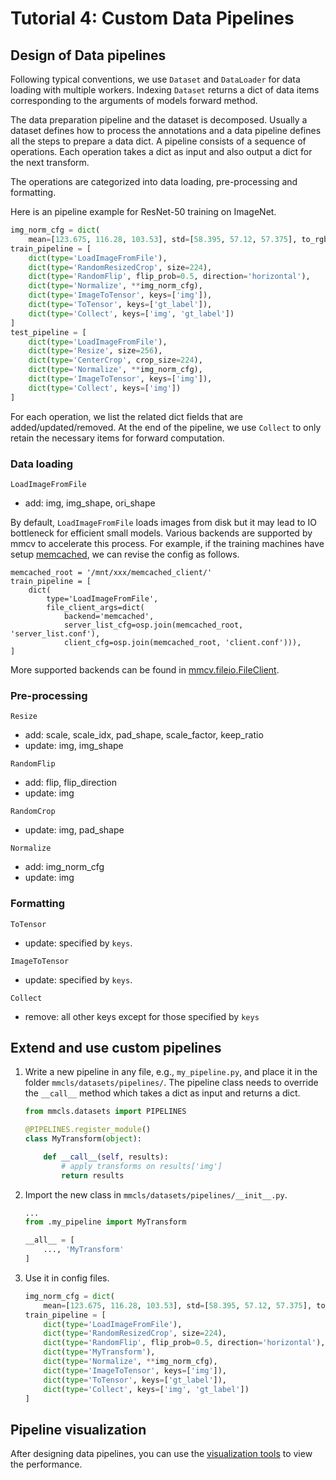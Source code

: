 # Tutorial 4: Custom Data Pipelines

## Design of Data pipelines

Following typical conventions, we use `Dataset` and `DataLoader` for data loading
with multiple workers. Indexing `Dataset` returns a dict of data items corresponding to
the arguments of models forward method.

The data preparation pipeline and the dataset is decomposed. Usually a dataset
defines how to process the annotations and a data pipeline defines all the steps to prepare a data dict.
A pipeline consists of a sequence of operations. Each operation takes a dict as input and also output a dict for the next transform.

The operations are categorized into data loading, pre-processing and formatting.

Here is an pipeline example for ResNet-50 training on ImageNet.

```python
img_norm_cfg = dict(
    mean=[123.675, 116.28, 103.53], std=[58.395, 57.12, 57.375], to_rgb=True)
train_pipeline = [
    dict(type='LoadImageFromFile'),
    dict(type='RandomResizedCrop', size=224),
    dict(type='RandomFlip', flip_prob=0.5, direction='horizontal'),
    dict(type='Normalize', **img_norm_cfg),
    dict(type='ImageToTensor', keys=['img']),
    dict(type='ToTensor', keys=['gt_label']),
    dict(type='Collect', keys=['img', 'gt_label'])
]
test_pipeline = [
    dict(type='LoadImageFromFile'),
    dict(type='Resize', size=256),
    dict(type='CenterCrop', crop_size=224),
    dict(type='Normalize', **img_norm_cfg),
    dict(type='ImageToTensor', keys=['img']),
    dict(type='Collect', keys=['img'])
]
```

For each operation, we list the related dict fields that are added/updated/removed.
At the end of the pipeline, we use `Collect` to only retain the necessary items for forward computation.

### Data loading

`LoadImageFromFile`

- add: img, img_shape, ori_shape

By default, `LoadImageFromFile` loads images from disk but it may lead to IO bottleneck for efficient small models.
Various backends are supported by mmcv to accelerate this process. For example, if the training machines have setup
[memcached](https://memcached.org/), we can revise the config as follows.

```
memcached_root = '/mnt/xxx/memcached_client/'
train_pipeline = [
    dict(
        type='LoadImageFromFile',
        file_client_args=dict(
            backend='memcached',
            server_list_cfg=osp.join(memcached_root, 'server_list.conf'),
            client_cfg=osp.join(memcached_root, 'client.conf'))),
]
```

More supported backends can be found in [mmcv.fileio.FileClient](https://github.com/open-mmlab/mmcv/blob/master/mmcv/fileio/file_client.py).

### Pre-processing

`Resize`

- add: scale, scale_idx, pad_shape, scale_factor, keep_ratio
- update: img, img_shape

`RandomFlip`

- add: flip, flip_direction
- update: img

`RandomCrop`

- update: img, pad_shape

`Normalize`

- add: img_norm_cfg
- update: img

### Formatting

`ToTensor`

- update: specified by `keys`.

`ImageToTensor`

- update: specified by `keys`.

`Collect`

- remove: all other keys except for those specified by `keys`

## Extend and use custom pipelines

1. Write a new pipeline in any file, e.g., `my_pipeline.py`, and place it in
   the folder `mmcls/datasets/pipelines/`. The pipeline class needs to override
   the `__call__` method which takes a dict as input and returns a dict.

    ```python
    from mmcls.datasets import PIPELINES

    @PIPELINES.register_module()
    class MyTransform(object):

        def __call__(self, results):
            # apply transforms on results['img']
            return results
    ```

2. Import the new class in `mmcls/datasets/pipelines/__init__.py`.

    ```python
    ...
    from .my_pipeline import MyTransform

    __all__ = [
        ..., 'MyTransform'
    ]
    ```

3. Use it in config files.

    ```python
    img_norm_cfg = dict(
        mean=[123.675, 116.28, 103.53], std=[58.395, 57.12, 57.375], to_rgb=True)
    train_pipeline = [
        dict(type='LoadImageFromFile'),
        dict(type='RandomResizedCrop', size=224),
        dict(type='RandomFlip', flip_prob=0.5, direction='horizontal'),
        dict(type='MyTransform'),
        dict(type='Normalize', **img_norm_cfg),
        dict(type='ImageToTensor', keys=['img']),
        dict(type='ToTensor', keys=['gt_label']),
        dict(type='Collect', keys=['img', 'gt_label'])
    ]
    ```

## Pipeline visualization

After designing data pipelines, you can use the [visualization tools](../tools/visualization.md) to view the performance.
